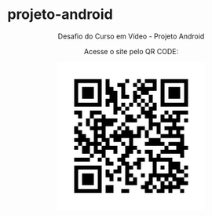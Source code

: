 # projeto-android
 <p align="center">Desafio do Curso em Vídeo - Projeto Android</p>
<div align="center">
 <p>Acesse o site pelo QR CODE:</p>
 <img src="https://github.com/labeleza/projeto-android/blob/main/imagens/qr-code-site-projeto-android.png">
</div>
